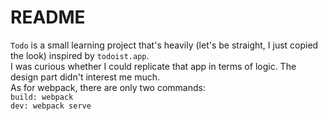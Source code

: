 # README

`Todo` is a small learning project that's heavily (let's be straight, I just copied the look) inspired by `todoist.app`. \
I was curious whether I could replicate that app in terms of logic. The design part didn't interest me much. \
As for webpack, there are only two commands:\
 `build: webpack`\
 `dev: webpack serve`
